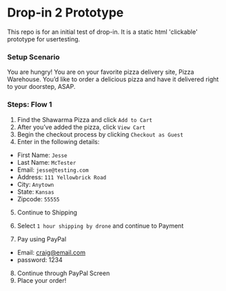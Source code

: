 # Drop-in 2 Prototype

This repo is for an initial test of drop-in. It is a static html 'clickable' prototype for usertesting.

### Setup Scenario
You are hungry! You are on your favorite pizza delivery site, Pizza Warehouse. You’d like to order a delicious pizza and have it delivered right to your doorstep, ASAP.

### Steps: Flow 1
1. Find the Shawarma Pizza and click `Add to Cart`
2. After you’ve added the pizza, click `View Cart`
3. Begin the checkout process by clicking `Checkout as Guest`
4. Enter in the following details:
  * First Name: `Jesse`
  * Last Name: `McTester`
  * Email: `jesse@testing.com`
  * Address: `111 Yellowbrick Road`
  * City: `Anytown`
  * State: `Kansas`
  * Zipcode: `55555`

5. Continue to Shipping
6. Select `1 hour shipping by drone` and continue to Payment

7. Pay using PayPal
  * Email: craig@email.com
  * password: 1234

8. Continue through PayPal Screen
9. Place your order!
